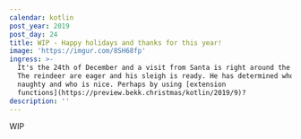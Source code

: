 ```yaml
---
calendar: kotlin
post_year: 2019
post_day: 24
title: WIP - Happy holidays and thanks for this year!
image: 'https://imgur.com/8SH68fp'
ingress: >-
  It's the 24th of December and a visit from Santa is right around the corner.
  The reindeer are eager and his sleigh is ready. He has determined who is
  naughty and who is nice. Perhaps by using [extension
  functions](https://preview.bekk.christmas/kotlin/2019/9)?    
description: ''
---
```

WIP
